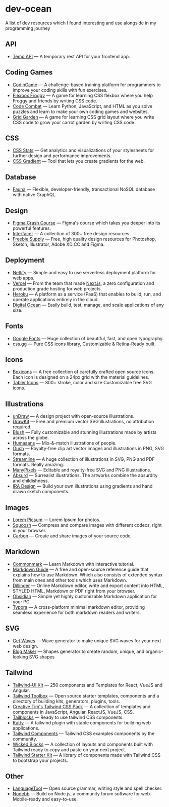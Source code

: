 # dev-ocean
A list of dev resources which I found interesting and use alongside in my programming journey

## API

- [Temp API](https://tempapi.proj.me/) — A temporary rest API for your frontend app.

## Coding Games

- [CodinGame](https://www.codingame.com/start) — A challenge-based training platform for programmers to improve your coding skills with fun exercises.
- [Flexbox Froggy](https://flexboxfroggy.com/) — A game for learning CSS flexbox where you help Froggy and friends by writing CSS code.
- [Code Combat](https://codecombat.com/) — Learn Python, JavaScript, and HTML as you solve puzzles and learn to make your own coding games and websites.
- [Grid Garden](https://cssgridgarden.com/) — A game for learning CSS grid layout where you write CSS code to grow your carrot garden by writing CSS code.

## CSS

- [CSS Stats](https://cssstats.com/) — Get analytics and visualizations of your stylesheets for further design and performance improvements.
- [CSS Gradient](https://cssgradient.io/swatches/) — Tool that lets you create gradients for the web.

## Database

- [Fauna](https://fauna.com/) — Flexible, developer-friendly, transactional NoSQL database with native GraphQL.

## Design

- [Figma Crash Course](https://www.figmacrashcourse.com/) — Figma's course which takes you deeper into its powerful features.
- [Interfacer](https://interfacer.xyz/) — A collection of 300+ free design resources.
- [Freebie Supply](https://freebiesupply.com/) — Free, high quality design resources for Photoshop, Sketch, Illustrator, Adobe XD CC and Figma.

## Deployment

- [Netlify](https://www.netlify.com/) — Simple and easy to use serverless deployment platform for web apps.
- [Vercel](https://vercel.com/) — From the team that made [Next.js](https://nextjs.org/), a zero configuration and production grade hosting for web projects. 
- [Heroku](https://www.heroku.com/) — A platform as a service (PaaS) that enables to build, run, and operate applications entirely in the cloud.
- [Digital Ocean](https://www.digitalocean.com/) — Easily build, test, manage, and scale applications of any size.

## Fonts

- [Google Fonts](https://fonts.google.com/) — Huge collection of beautiful, fast, and open typography.
- [css.gg](https://css.gg/app) — Pure CSS icons library, Customizable & Retina-Ready built.

## Icons

- [Boxicons](https://boxicons.com/) — A free collection of carefully crafted open source icons. Each icon is designed on a 24px grid with the material guidelines.
- [Tabler Icons](https://tablericons.com/) — 800+ stroke, color and size Customizable free SVG icons.

## Illustrations

- [unDraw](https://undraw.co/) — A design project with open-source illustrations.
- [DrawKit](https://www.drawkit.io/) — Free and premium vector SVG illustrations, no attribution required.
- [Blush](https://blush.design/) — Fully customizable and stunning illustrations made by artists across the globe.
- [Humaaans](https://www.humaaans.com/) — Mix-&-match illustrations of people.
- [Ouch](https://icons8.com/illustrations) — Royalty-free clip art vector images and illustrations in PNG, SVG formats.
- [Streamline](https://app.streamlinehq.com/illustrations) — A huge collection of illustrations in SVG, PNG and PDF formats. Really amazing.
- [ManyPixels](https://www.manypixels.co/gallery) — Editable and royalty-free SVG and PNG illustrations.
- [Absurd](https://absurd.design/) — Surrealist illustrations. The artworks combine the absurdity and childishness.
- [IRA Design](https://iradesign.io/) — Build your own illustrations using gradients and hand drawn sketch components.

## Images

- [Lorem Picsum](https://picsum.photos/) — Lorem Ipsum for photos.
- [Squoosh](https://squoosh.app/) — Compress and compare images with different codecs, right in your browser.
- [Carbon](https://carbon.now.sh/) — Create and share images of your source code.

## Markdown

- [Commonmark](https://commonmark.org/help/ ) — Learn Markdown with interactive tutorial.
- [Markdown Guide](https://www.markdownguide.org) — A free and open-source reference guide that explains how to use Markdown. Which also consists of extended syntax from main ones and other tools which uses Markdown.
- [Dillinger](https://dillinger.io/) — Online Markdown editor, write and export content into HTML, STYLED HTML, Markdown or PDF right from your browser.
- [Obsidian](https://obsidian.md/) — Simple yet highly customizable Markdown application for your PC.
- [Typora](https://typora.io/) — A cross-platform minimal markdown editor, providing seamless experience for both markdown readers and writers.

## SVG

- [Get Waves](https://getwaves.io/) — Wave generator to make unique SVG waves for your next web design.
- [Blog Maker](https://www.blobmaker.app/) — Shapes generator to create random, unique, and organic-looking SVG shapes 


## Tailwind

- [Tailwind-UI Kit](https://www.tailwind-kit.com/) — 250 components and Templates for React, VueJS and Angular.
- [Tailwind Toolbox](https://www.tailwindtoolbox.com) — Open source starter templates, components and a directory of building kits, generators, plugins, tools.
- [Creative Tim's Tailwind CSS Pack](https://www.creative-tim.com/learning-lab/tailwind-starter-kit/presentation) — A collection of templates and components in JavaScript, Angular, ReactJS, VueJS, CSS.
- [Tailblocks](https://tailblocks.cc/) — Ready to use tailwind CSS components.
- [Kutty](https://kutty.netlify.app/components/) — A tailwind plugin with stable components for building web applications.
- [Tailwind Components](https://tailwindcomponents.com/) — Tailwind CSS examples components by the community.
- [Wicked Blocks](https://blocks.wickedtemplates.com/) — A collection of layouts and components built with Tailwind ready to copy and paste on your next project.
- [Tailwind Starter Kit](https://tailwind-starter-kit.vercel.app/) — A library of components made with Tailwind CSS to bootstrap your projects.


## Other

- [LanguageTool](https://languagetool.org/) — Open source grammar, writing style and spell checker.
- [Nodebb](https://nodebb.org/) — Build on Node.js, a community forum software for web. Mobile-ready and easy-to-use.